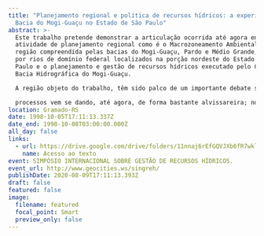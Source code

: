 ```yaml
---
title: "Planejamento regional e política de recursos hídricos: a experiência da
  Bacia do Mogi-Guaçu no Estado de São Paulo"
abstract: >-
  Este trabalho pretende demonstrar a articulação ocorrida até agora entre uma
  atividade de planejamento regional como é o Macrozoneamento Ambiental na
  região compreendida pelas bacias do Mogi-Guaçu, Pardo e Médio Grande, composta
  por rios de domínio federal localizados na porção nordeste do Estado de São
  Paulo e o planejamento e gestão de recursos hídricos executado pelo Comitê de
  Bacia Hidrográfica do Mogi-Guaçu.

  A região objeto do trabalho, têm sido palco de um importante debate sobre seus problemas sócio-ambientais desde 1987, quando estabeleceu processo de planejamento regional em que participaram suas forças mais representativas. Sua âncora institucional é a Lei n.º 7.641 de 30.12.1991 que estabelece como as atividades sócio-econômicas nestas bacias deveriam se condicionar a diretrizes materializadas em um macrozoneamento e sua metodologia propõe-se ser participativa, integrada, descentralizada e permanente. Por volta de 1995, formaram-se três Comitês de Bacia nesta região, do qual o do Mogi-Guaçu, é o mais ativo. A articulação entre estes dois

  processos vem se dando, até agora, de forma bastante alvissareira; no detalhamento das unidades de planejamento e gestão de recursos hídricos, na orientação de estudos e pesquisas ambientais regionais, no processo de mobilização, entre outros.
location: Gramado-RS
date: 1998-10-05T17:11:13.337Z
date_end: 1998-10-08T03:00:00.000Z
all_day: false
links:
  - url: https://drive.google.com/drive/folders/11nnaj6rEfGQVJXb6fR7wklLgcHM6R3uR
    name: Acesso ao texto
event: SIMPÓSIO INTERNACIONAL SOBRE GESTÃO DE RECURSOS HÍDRICOS.
event_url: http://www.geocities.ws/singreh/
publishDate: 2020-08-09T17:11:13.393Z
draft: false
featured: false
image:
  filename: featured
  focal_point: Smart
  preview_only: false
---
```

